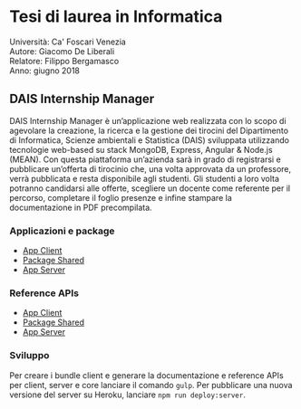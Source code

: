 # Tesi di laurea in Informatica

Università: Ca' Foscari Venezia <br>
Autore: Giacomo De Liberali <br>
Relatore: Filippo Bergamasco <br>
Anno: giugno 2018

## DAIS Internship Manager

DAIS Internship Manager è un’applicazione web realizzata con lo scopo di agevolare la creazione, la ricerca e la gestione dei tirocini del Dipartimento di Informatica, Scienze ambientali e Statistica (DAIS) sviluppata utilizzando tecnologie web-based su stack MongoDB, Express, Angular & Node.js (MEAN).
Con questa piattaforma un’azienda sarà in grado di registrarsi e pubblicare un’offerta di tirocinio che, una volta approvata da un professore, verrà pubblicata e resta disponibile agli studenti. Gli studenti a loro volta potranno candidarsi alle offerte, scegliere un docente come referente per il percorso, completare il foglio presenze e infine stampare la documentazione in PDF precompilata.

### Applicazioni e package

- [App Client](https://github.com/giacomodeliberali/thesis-dais-internship-manager/tree/master/client)
- [Package Shared](https://github.com/giacomodeliberali/thesis-dais-internship-manager/tree/master/core)
- [App Server](https://github.com/giacomodeliberali/thesis-dais-internship-manager/tree/master/server)

### Reference APIs

- [App Client](https://giacomodeliberali.github.io/thesis-dais-internship-manager/dev-docs/client/globals.html)
- [Package Shared](https://giacomodeliberali.github.io/thesis-dais-internship-manager/dev-docs/core/globals.html)
- [App Server](https://giacomodeliberali.github.io/thesis-dais-internship-manager/dev-docs/server/globals.html)

### Sviluppo

Per creare i bundle client e generare la documentazione e reference APIs per client, server e core lanciare il comando `gulp`. Per pubblicare una nuova versione del server su Heroku, lanciare `npm run deploy:server`.
